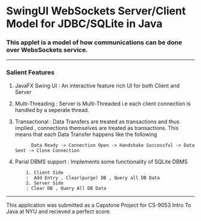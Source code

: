 # SwingUI WebSockets Server/Client Model for JDBC/SQLite in Java
### This applet is a model of how communications can be done over WebsSockets service. 
---
### Salient Features
1. JavaFX Swing UI
: An interactive feature rich UI for both Client and Server
2. Multi-Threading 
: Server is Multi-Threaded i.e each client connection is handled by a seperate thread.
3. Transactional
: Data Transfers are treated as transactions and thus implied , connections themselves are treated as transactions. This means that each Data Transfer happens like the following
           
             Data Ready -> Connection Open -> Handshake Successful -> Data Sent -> Close Connection 

4. Parial DBMS support
: Implements some functionality of SQLite DBMS 

           1. Client Side
           :  Add Entry , Clear(purge) DB , Query all DB Data
           2. Server Side 
           : Clear DB , Query All DB Data
  
---
This application was submitted as a Capstone Project for CS-9053 Intro To Java at NYU and recieved a perfect score.

